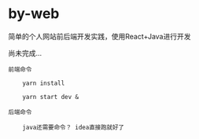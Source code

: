 # by-web

简单的个人网站前后端开发实践，使用React+Java进行开发

尚未完成...

```shell
前端命令

    yarn install

    yarn start dev &
    
后端命令

    java还需要命令？ idea直接跑就好了

```
